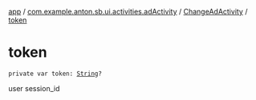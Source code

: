 [app](../../index.md) / [com.example.anton.sb.ui.activities.adActivity](../index.md) / [ChangeAdActivity](index.md) / [token](./token.md)

# token

`private var token: `[`String`](https://kotlinlang.org/api/latest/jvm/stdlib/kotlin/-string/index.html)`?`

user session_id

